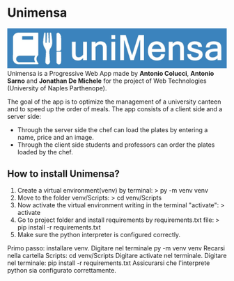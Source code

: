 # Unimensa
![Alt text](static/images/logo/logo.jpeg "Logo Unimensa")
 Unimensa is a Progressive Web App made by **Antonio Colucci**, **Antonio Sarno** and **Jonathan De Michele** for the project of Web Technologies (University of Naples Parthenope).
 
 
The goal of the app is to optimize the management of a university canteen and to speed up the order of meals.
The app consists of a client side and a server side:

* Through the server side the chef can load the plates by entering a name, price and an image. 
* Through the client side students and professors can order the plates loaded by the chef.



## How to install Unimensa?
1. Create a virtual environment(venv) by terminal: > py -m venv venv
2. Move to the folder venv/Scripts: > cd venv/Scripts
3. Now activate the virtual environment writing in the terminal "activate": > activate
4. Go to project folder and install requirements by requirements.txt file: > pip install -r requirements.txt
5. Make sure the python interpreter is configured correctly.

Primo passo: installare venv. Digitare nel terminale py -m venv venv
Recarsi nella cartella Scripts: cd venv/Scripts
Digitare activate nel terminale.
Digitare nel terminale: pip install -r requirements.txt
Assicurarsi che l'interprete python sia configurato correttamente.

